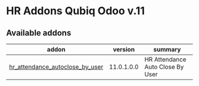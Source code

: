 HR Addons Qubiq Odoo v.11
=========================

[//]: # (addons)

Available addons
----------------
addon | version | summary
--- | --- | ---
[hr_attendance_autoclose_by_user](hr_attendance_autoclose_by_user/) | 11.0.1.0.0 | HR Attendance Auto Close By User

[//]: # (end addons)


